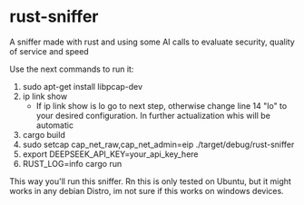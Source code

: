 # rust-sniffer
A sniffer made with rust and using some AI calls to evaluate security, quality of service and speed

Use the next commands to run it:

1. sudo apt-get install libpcap-dev
2. ip link show
    * If ip link show is lo go to next step, otherwise change line 14 "lo" to your desired configuration. In further actualization whis will be automatic
3. cargo build
4. sudo setcap cap_net_raw,cap_net_admin=eip ./target/debug/rust-sniffer
5. export DEEPSEEK_API_KEY=your_api_key_here
6. RUST_LOG=info cargo run

This way you'll run this sniffer.
Rn this is only tested on Ubuntu, but it might works in any debian Distro, im not sure if this works on windows devices.
